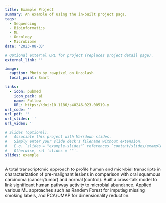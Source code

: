 ```yaml
---
title: Example Project
summary: An example of using the in-built project page.
tags:
  - Sequencing
  - Bioinformatics
  - ML
  - Oncology
  - Microbiome
date: '2023-08-30'

# Optional external URL for project (replaces project detail page).
external_link: ''

image:
  caption: Photo by rawpixel on Unsplash
  focal_point: Smart

links:
  - icon: pubmed
    icon_pack: ai
    name: Follow
    URL: https://doi:10.1186/s40246-023-00519-y
url_code: ''
url_pdf: ''
url_slides: ''
url_video: ''

# Slides (optional).
#   Associate this project with Markdown slides.
#   Simply enter your slide deck's filename without extension.
#   E.g. `slides = "example-slides"` references `content/slides/example-slides.md`.
#   Otherwise, set `slides = ""`.
slides: example
---
```


A total transcriptomic approach to profile human and microbial transcripts in characterization of pre-malignant lesions in comparison with oral squamous carcinoma (cancer/tumor) and normal (control). Built a cross-talk model to link significant human pathway activity to microbial abundance. Applied various ML approaches such as Random Forest for imputing missing smoking labels, and PCA/UMAP for dimensionality reduction.
